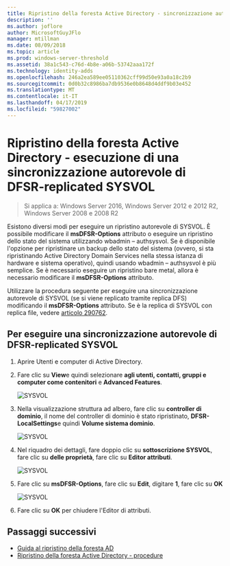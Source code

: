 ```yaml
---
title: Ripristino della foresta Active Directory - sincronizzazione autorevole di SYSVOL
description: ''
ms.author: joflore
author: MicrosoftGuyJFlo
manager: mtillman
ms.date: 08/09/2018
ms.topic: article
ms.prod: windows-server-threshold
ms.assetid: 38a1c543-c76d-4b8e-a06b-53742aaa172f
ms.technology: identity-adds
ms.openlocfilehash: 246a2ea589ee05110362cff99d50e93a0a18c2b9
ms.sourcegitcommit: 0d0b32c8986ba7db9536e0b8648d4ddf9b03e452
ms.translationtype: MT
ms.contentlocale: it-IT
ms.lasthandoff: 04/17/2019
ms.locfileid: "59827002"
---
```

# <a name="ad-forest-recovery---performing-an-authoritative-synchronization-of-dfsr-replicated-sysvol"></a>Ripristino della foresta Active Directory - esecuzione di una sincronizzazione autorevole di DFSR-replicated SYSVOL  

>Si applica a: Windows Server 2016, Windows Server 2012 e 2012 R2, Windows Server 2008 e 2008 R2

Esistono diversi modi per eseguire un ripristino autorevole di SYSVOL. È possibile modificare il **msDFSR-Options** attributo o eseguire un ripristino dello stato del sistema utilizzando wbadmin – authsysvol. Se è disponibile l'opzione per ripristinare un backup dello stato del sistema (ovvero, si sta ripristinando Active Directory Domain Services nella stessa istanza di hardware e sistema operativo), quindi usando wbadmin – authsysvol è più semplice. Se è necessario eseguire un ripristino bare metal, allora è necessario modificare il **msDFSR-Options** attributo.  

Utilizzare la procedura seguente per eseguire una sincronizzazione autorevole di SYSVOL (se si viene replicato tramite replica DFS) modificando il **msDFSR-Options** attributo. Se è la replica di SYSVOL con replica file, vedere [articolo 290762](https://go.microsoft.com/fwlink/?LinkId=148443).  

## <a name="to-perform-an-authoritative-synchronization-of-dfsr-replicated-sysvol"></a>Per eseguire una sincronizzazione autorevole di DFSR-replicated SYSVOL  

1. Aprire Utenti e computer di Active Directory.  
2. Fare clic su **View**e quindi selezionare **agli utenti, contatti, gruppi e computer come contenitori** e **Advanced Features**. 

   ![SYSVOL](media/AD-Forest-Recovery-Authoritative-Recovery-SYSVOL/sysvol1.png) 

3. Nella visualizzazione struttura ad albero, fare clic su **controller di dominio**, il nome del controller di dominio è stato ripristinato, **DFSR-LocalSettings**e quindi **Volume sistema dominio**. 

   ![SYSVOL](media/AD-Forest-Recovery-Authoritative-Recovery-SYSVOL/sysvol2.png)  

4. Nel riquadro dei dettagli, fare doppio clic su **sottoscrizione SYSVOL**, fare clic su **delle proprietà**, fare clic su **Editor attributi**.  

   ![SYSVOL](media/AD-Forest-Recovery-Authoritative-Recovery-SYSVOL/sysvol3.png) 

5. Fare clic su **msDFSR-Options**, fare clic su **Edit**, digitare **1**, fare clic su **OK**  

   ![SYSVOL](media/AD-Forest-Recovery-Authoritative-Recovery-SYSVOL/sysvol4.png) 

6. Fare clic su **OK** per chiudere l'Editor di attributi.  
  
## <a name="next-steps"></a>Passaggi successivi

- [Guida al ripristino della foresta AD](AD-Forest-Recovery-Guide.md)
- [Ripristino della foresta Active Directory - procedure](AD-Forest-Recovery-Procedures.md)
